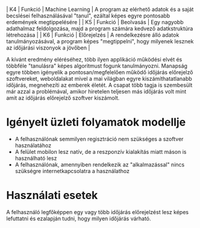 | K4 | Funkció | Machine Learning | A program az elérhető adatok és a saját becslései felhasználásával "tanul", ezáltal képes egyre pontosabb erdemények megtippelésére |
| K5 | Funkció | Beolvasás | Egy nagyobb adathalmaz feldolgozása, majd a program számára kedvező adatkstruktúra létrehozása |
| K6 | Funkció | Előrejelzés | A rendelkezésre álló adatok tanulmányozásával, a program képes "megtippelni", hogy milyenek lesznek az időjárási viszonyok a jövőben |

A kívánt eredmény eléréséhez, több ilyen applikáció működési elvét és többféle "tanulásra" képes algoritmust fogunk tanulmányozni.
Manapság egyre többen igényelik a pontosan/megfelelően működő időjárás előrejelző szoftvereket, weboldalakat mivel a mai világban egyre kiszámíthatatlanabb időjárás, megnehezíti az emberek életét.
A csapat több tagja is szembesült már azzal a problémával, amikor hiretelen teljesen más időjárás volt mint amit az időjárás előrejelző szoftver kiszámolt.

# Igényelt üzleti folyamatok modellje

 - A felhasználónak semmilyen regisztráció nem szükséges a szoftver használatához
 - A felület mobilon lesz natív, de a reszponzív kialakítás miatt máson is használható lesz
 - A felhasználónak, amennyiben rendelkezik az "alkalmazással" nincs szükségre internetkapcsolatra a használathoz
 
# Használati esetek

A felhasználó legfőképpen egy vagy több időjárás előrejelzést lesz képes lefuttatni és ezalapján tudni, hogy milyen időjárás várható.
